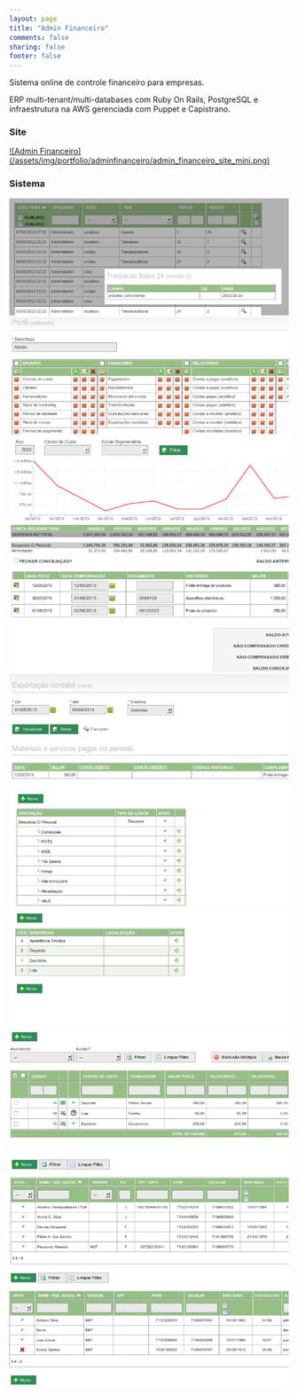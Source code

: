 ```yaml
---
layout: page
title: "Admin Financeiro"
comments: false
sharing: false
footer: false
---
```


Sistema online de controle financeiro para empresas.

ERP multi-tenant/multi-databases com Ruby On Rails, PostgreSQL e infraestrutura na AWS gerenciada com Puppet e Capistrano.

### Site

<a href="/assets/img/portfolio/adminfinanceiro/admin_financeiro_site.png">
  ![Admin Financeiro](/assets/img/portfolio/adminfinanceiro/admin_financeiro_site_mini.png)
</a>

### Sistema

<div class="row">
  <div class="col-md-4 col-sm-6 last">
    <a class="thumbnail" href="/assets/img/portfolio/adminfinanceiro/prints/auditoria_tela_p.png">
      <img class="img-responsive" alt="Auditoria" src="/assets/img/portfolio/adminfinanceiro/prints/auditoria_tela_p.png">
    </a>
  </div>
  <div class="col-md-4 col-sm-6 last">
    <a class="thumbnail" href="/assets/img/portfolio/adminfinanceiro/prints/controle_de_acesso_tela_p.png">
      <img class="img-responsive" alt="Controle De Acesso" src="/assets/img/portfolio/adminfinanceiro/prints/controle_de_acesso_tela_p.png">
    </a>
  </div>
  <div class="col-md-4 col-sm-6 last">
    <a class="thumbnail" href="/assets/img/portfolio/adminfinanceiro/prints/relatorios_tela_p.png">
      <img class="img-responsive" alt="Relatórios" src="/assets/img/portfolio/adminfinanceiro/prints/relatorios_tela_p.png">
    </a>
  </div>
  <div class="col-md-4 col-sm-6 last">
    <a class="thumbnail" href="/assets/img/portfolio/adminfinanceiro/prints/conciliacao_bancaria_tela_p.png">
      <img class="img-responsive" alt="Conciliacao Bancária" src="/assets/img/portfolio/adminfinanceiro/prints/conciliacao_bancaria_tela_p.png">
    </a>
  </div>
  <div class="col-md-4 col-sm-6 last">
    <a class="thumbnail" href="/assets/img/portfolio/adminfinanceiro/prints/exportacao_contabil_tela_p.png">
      <img class="img-responsive" alt="Exportação Contábil" src="/assets/img/portfolio/adminfinanceiro/prints/exportacao_contabil_tela_p.png">
    </a>
  </div>
  <div class="col-md-4 col-sm-6 last">
    <a class="thumbnail" href="/assets/img/portfolio/adminfinanceiro/prints/plano_de_contas_tela_p.png">
      <img class="img-responsive" alt="Plano De Contas" src="/assets/img/portfolio/adminfinanceiro/prints/plano_de_contas_tela_p.png">
    </a>
  </div>
  <div class="col-md-4 col-sm-6 last">
    <a class="thumbnail" href="/assets/img/portfolio/adminfinanceiro/prints/centros_de_custo_tela_p.png">
      <img class="img-responsive" alt="Centros de Custo" src="/assets/img/portfolio/adminfinanceiro/prints/centros_de_custo_tela_p.png">
    </a>
  </div>
  <div class="col-md-4 col-sm-6 last">
    <a class="thumbnail" href="/assets/img/portfolio/adminfinanceiro/prints/pagamentos_tela_p.png">
      <img class="img-responsive" alt="Pagamentos" src="/assets/img/portfolio/adminfinanceiro/prints/pagamentos_tela_p.png">
    </a>
  </div>
  <div class="col-md-4 col-sm-6 last">
    <a class="thumbnail" href="/assets/img/portfolio/adminfinanceiro/prints/clientes_tela_p.png">
      <img class="img-responsive" alt="Clientes" src="/assets/img/portfolio/adminfinanceiro/prints/clientes_tela_p.png">
    </a>
  </div>
  <div class="col-md-4 col-sm-6 last">
    <a class="thumbnail" href="/assets/img/portfolio/adminfinanceiro/prints/pessoal_operadores_tela_p.png">
      <img class="img-responsive" alt="Pessoal Operadores" src="/assets/img/portfolio/adminfinanceiro/prints/pessoal_operadores_tela_p.png">
    </a>
  </div>
</div>

